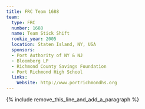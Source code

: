 ```yaml
---
title: FRC Team 1688
team:
  type: FRC
  number: 1688
  name: Team Stick Shift
  rookie_year: 2005
  location: Staten Island, NY, USA
  sponsors:
  - Port Authority of NY & NJ
  - Bloomberg LP
  - Richmond County Savings Foundation
  - Port Richmond High School
  links:
    Website: http://www.portrichmondhs.org
---
```


{% include remove_this_line_and_add_a_paragraph %}